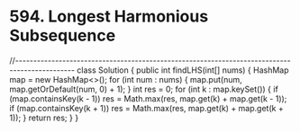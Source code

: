 # 594. Longest Harmonious Subsequence

//---------------------------------------------------------------------------------------------- class Solution { public int findLHS\(int\[\] nums\) { HashMap map = new HashMap&lt;&gt;\(\); for \(int num : nums\) { map.put\(num, map.getOrDefault\(num, 0\) + 1\); } int res = 0; for \(int k : map.keySet\(\)\) { if \(map.containsKey\(k - 1\)\) res = Math.max\(res, map.get\(k\) + map.get\(k - 1\)\); if \(map.containsKey\(k + 1\)\) res = Math.max\(res, map.get\(k\) + map.get\(k + 1\)\); } return res; } }

